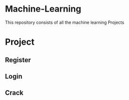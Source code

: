 # Machine-Learning
This repository consists of all the machine learning Projects 


# Project

## Register
## Login
## Crack 
